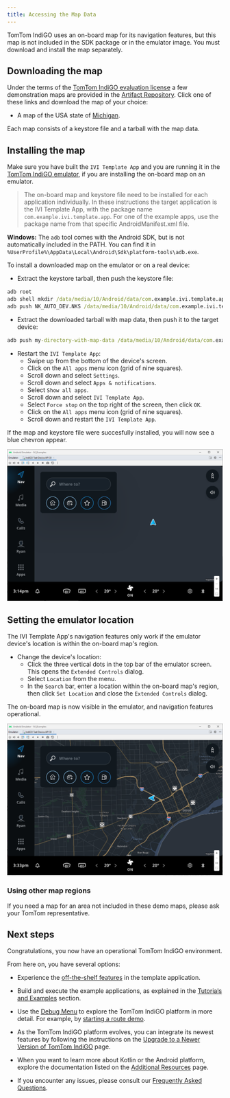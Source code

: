 ```yaml
---
title: Accessing the Map Data
---
```


TomTom IndiGO uses an on-board map for its navigation features, but this map is not included in the
SDK package or in the emulator image. You must download and install the map separately.

## Downloading the map

Under the terms of the
[TomTom IndiGO evaluation license](/tomtom-indigo/documentation/getting-started/introduction)
a few demonstration maps are provided in the
[Artifact Repository](/tomtom-indigo/documentation/getting-started/accessing-the-artifact-repository).
Click one of these links and download the map of your choice:

- A map of the USA state of
  [Michigan](https://repo.tomtom.com/#browse/browse:ivi:com%2Ftomtom%2Fdigital-cockpit%2Ftomtom-digital-cockpit-maps%2Fusa-michigan).

Each map consists of a keystore file and a tarball with the map data.


## Installing the map

Make sure you have built the `IVI Template App` and you are running it in the
[TomTom IndiGO emulator](/tomtom-indigo/documentation/getting-started/the-tomtom-indigo-emulator#running-the-tomtom-indigo-emulator),
if you are installing the on-board map on an emulator.

<Blockquote>
  The on-board map and keystore file need to be installed for each application individually. In
  these instructions the target application is the IVI Template App, with the package
  name <code>com.example.ivi.template.app</code>. For one of the example apps, use the package name
  from that specific AndroidManifest.xml file.
</Blockquote>

__Windows:__ The `adb` tool comes with the Android SDK, but is not automatically included in the
PATH. You can find it in `%UserProfile%\AppData\Local\Android\Sdk\platform-tools\adb.exe`.

To install a downloaded map on the emulator or on a real device:

- Extract the keystore tarball, then push the keystore file:

```cmd
adb root
adb shell mkdir /data/media/10/Android/data/com.example.ivi.template.app/files/keystore
adb push NK_AUTO_DEV.NKS /data/media/10/Android/data/com.example.ivi.template.app/files/keystore
```

- Extract the downloaded tarball with map data, then push it to the target device:

```cmd
adb push my-directory-with-map-data /data/media/10/Android/data/com.example.ivi.template.app/files/map/
```

- Restart the `IVI Template App`:
  - Swipe up from the bottom of the device's screen.
  - Click on the `All apps` menu icon (grid of nine squares).
  - Scroll down and select `Settings`.
  - Scroll down and select `Apps & notifications`.
  - Select `Show all apps`.
  - Scroll down and select `IVI Template App`.
  - Select `Force stop` on the top right of the screen, then click `OK`.
  - Click on the `All apps` menu icon (grid of nine squares).
  - Scroll down and restart the `IVI Template App`.

If the map and keystore file were succesfully installed, you will now see a blue chevron appear.

![Emulator Blue Chevron](images/emulator_blue_chevron.png)

## Setting the emulator location

The IVI Template App's navigation features only work if the emulator device's location is within
the on-board map's region.

- Change the device's location:
  - Click the three vertical dots in the top bar of the emulator screen. This opens the `Extended
    Controls` dialog.
  - Select `Location` from the menu.
  - In the `Search` bar, enter a location within the on-board map's region, then click `Set
    Location` and close the `Extended Controls` dialog.

The on-board map is now visible in the emulator, and navigation features operational.

![Emulator On-board Map Visible](images/emulator_onboard_map_visible.png)


### Using other map regions

If you need a map for an area not included in these demo maps, please ask your TomTom
representative.

## Next steps

Congratulations, you now have an operational TomTom IndiGO environment.

From here on, you have several options:

- Experience the
  [off-the-shelf features](/tomtom-indigo/documentation/platform-overview/example-apps#off-the-shelf-functionality)
  in the template application.

- Build and execute the example applications, as explained in the
  [Tutorials and Examples](/tomtom-indigo/documentation/tutorials-and-examples/overview) section.

- Use the
  [Debug Menu](/tomtom-indigo/documentation/getting-started/the-debug-menu)
  to explore the TomTom IndiGO platform in more detail. For example, by
  [starting a route demo](/tomtom-indigo/documentation/getting-started/frequently-asked-questions-faq#how-do-i-start-a-route-demo).

- As the TomTom IndiGO platform evolves, you can integrate its newest features by following the
  instructions on the
  [Upgrade to a Newer Version of TomTom IndiGO](/tomtom-indigo/documentation/getting-started/upgrade-to-a-newer-version-of-tomtom-indigo)
  page.

- When you want to learn more about Kotlin or the Android platform, explore the documentation listed
  on the
  [Additional Resources](/tomtom-indigo/documentation/getting-started/additional-resources)
  page.

- If you encounter any issues, please consult our
  [Frequently Asked Questions](/tomtom-indigo/documentation/getting-started/frequently-asked-questions-faq).
